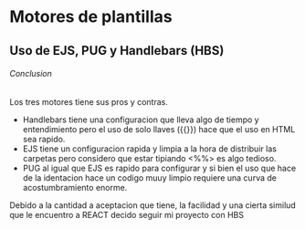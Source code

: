 # Motores de plantillas
## Uso de EJS, PUG y Handlebars (HBS)
###### Conclusion

Los tres motores tiene sus pros y contras. 
- Handlebars tiene una configuracion que lleva algo de tiempo y entendimiento pero el uso de solo llaves ({{}}) hace que el uso en HTML sea rapido.
- EJS tiene un configuracion rapida y limpia a la hora de distribuir las carpetas pero considero que estar tipiando <%%> es algo tedioso.
- PUG al igual que EJS es rapido para configurar y  si bien el uso que hace de la identacion hace un codigo muuy limpio requiere una curva de acostumbramiento enorme.

Debido a la cantidad a aceptacion que tiene, la facilidad y una cierta similud que le encuentro a REACT decido seguir mi proyecto con HBS


